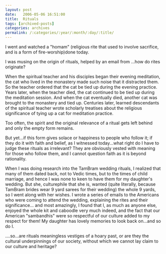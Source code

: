 ```yaml
---
layout: post
date:	2006-05-06 16:51:00
title:  Rituals
tags: [archived-posts]
categories: archives
permalink: /:categories/:year/:month/:day/:title/
---
```

I went and watched a "homam" (religious rite that used to involve sacrifice, and is a form of fire-worship)done today.

I was musing on the origin of rituals, helped by an email from <LJ user="nearfar">...how do rites originate? <lj-cut text="here's his anecdote:">

When the spiritual teacher and his disciples began their evening meditation, the cat who lived in the monastery made such noise that it distracted them. So the teacher ordered that the cat be tied up during the evening practice. Years later, when the teacher died, the cat continued to be tied up during the meditation session. And when the cat eventually died, another cat was brought to the monastery and tied up. Centuries later, learned descendants of the spiritual teacher wrote scholarly treatises about the religious significance of tying up a cat for meditation practice.
 </lj-cut>

Too often, the spirit and the original relevance of a ritual gets left behind and only the empty form remains. 

But yet...if this form gives solace or happiness to people who follow it; if they do it with faith and belief, as I witnessed today...what right do I have to judge these rituals as irrelevant? They are obviously vested with meaning for those who follow them, and I cannot question faith as it is beyond rationality. 

When I was doing research into the TamBram wedding rituals, I realized that many of them dated back, not to Vedic times, but to the times of child marriage, and hence I was none to keen to have them for my daughter's wedding. But she, culturephile that she is, wanted (quite literally, because TamBram brides wear 9 yard sarees for their wedding) the whole 9 yards, so I went along with her wishes. I wrote a series of emails to the Americans who were coming to attend the wedding, explaining the rites and their significance... and most amazingly, I found that I, as much as anyone else, enjoyed the whole kit and caboodle very much indeed, and the fact that our American "sambandhis" were so respectful of our culture added to my respect for them!  My daughter has lovely memories to look back on...and so do I.

....so...are rituals meaningless vestiges of a hoary past, or are they the cultural underpinnings of our society, without which we cannot lay claim to our culture and heritage?
